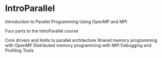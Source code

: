 # IntroParallel

Introduction to Parallel Programming Using OpenMP and MPI

Four parts to the IntroParallel course

Core drivers and limits to parallel architecture
Shared memory programming with OpenMP
Distributed memory programming with MPI
Debugging and Profiling Tools
